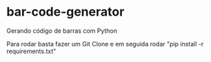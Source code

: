 # bar-code-generator
Gerando código de barras com Python


Para rodar basta fazer um Git Clone e em seguida rodar "pip install -r requirements.txt"
